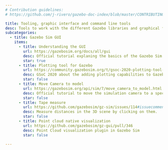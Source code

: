 ```yaml
---
# Contribution guidelines:
# https://github.com/j-rivero/gazebo-doc-index/blob/master/CONTRIBUTING.md

title: Tooling, graphic interface and command line tools
desc: Tools to work with the different Gazebo libraries and graphical features
subcategories:
  - title: Gazebo Sim GUI
    items:
      - title: Understanding the GUI
        url: https://gazebosim.org/docs/all/gui
        desc: Official tutorial explaning the basics of the Gazebo Sim GUI.
        star: true
      - title: Plotting tool for Gazebo
        url: https://community.gazebosim.org/t/gsoc-2020-plotting-tool-for-ignition/619
        desc: GSoC 2020 about the adding plotting capabilities to Gazebo Sim.
        star: false
      - title: Move Camera to model
        url: https://gazebosim.org/api/sim/7/move_camera_to_model.html
        desc: Official tutorial to move the simulation camera to a specific model.
        star: false
      - title: Tape measure
        url: https://github.com/gazebosim/gz-sim/issues/114#issuecomment-873899966
        desc: Measure distances in the 3D scene by clicking on them.
        star: false
      - title: Point cloud native visualization
        url: https://github.com/gazebosim/gz-gui/pull/346
        desc: Point Cloud visualization plugin in Gazebo Sim
        star: false

---
```


